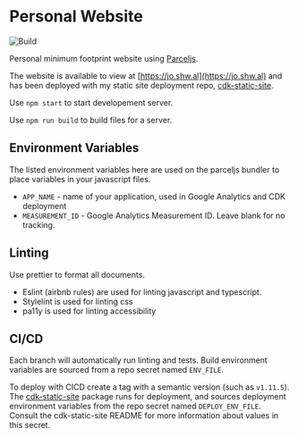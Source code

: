 # Personal Website

![Build](https://github.com/drinkataco/jo.shw.al/actions/workflows/main.yaml/badge.svg)

Personal minimum footprint website using [Parceljs](https://parceljs.org/).

The website is available to view at [https://jo.shw.al](https://jo.shw.al) and has been deployed with my static site deployment repo, [cdk-static-site](https://github.com/drinkataco/cdk-static-site).

Use `npm start` to start developement server.

Use `npm run build` to build files for a server.

## Environment Variables

The listed environment variables here are used on the parceljs bundler to place variables in your javascript files.

- `APP_NAME` - name of your application, used in Google Analytics and CDK deployment
- `MEASUREMENT_ID` - Google Analytics Measurement ID. Leave blank for no tracking.

## Linting

Use prettier to format all documents.

- Eslint (airbnb rules) are used for linting javascript and typescript.
- Stylelint is used for linting css
- pa11y is used for linting accessibility

## CI/CD

Each branch will automatically run linting and tests. Build environment variables are sourced from a repo secret named `ENV_FILE`.

To deploy with CICD create a tag with a semantic version (such as `v1.11.5`). The [cdk-static-site](https://ghcr.io/drinkataco/cdk-static-site) package runs for deployment, and sources deployment environment variables from the repo secret named `DEPLOY_ENV_FILE`. Consult the cdk-static-site README for more information about values in this secret.
